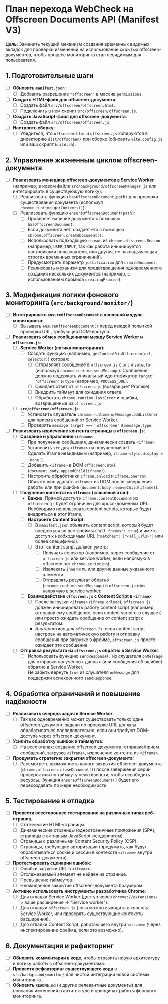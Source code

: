 # План перехода WebCheck на Offscreen Documents API (Manifest V3)

**Цель**: Заменить текущий механизм создания временных видимых вкладок для проверки изменений на использование скрытых offscreen-документов, чтобы процесс мониторинга стал невидимым для пользователя.

## 1. Подготовительные шаги

- [ ] **Обновить `manifest.json`**:
  - [ ] Добавить разрешение `"offscreen"` в массив `permissions`.
- [ ] **Создать HTML-файл для offscreen-документа**:
  - [ ] Создать файл `src/offscreen/offscreen.html`.
  - [ ] Подключить в нем скрипт `src/offscreen/offscreen.js`.
- [ ] **Создать JavaScript-файл для offscreen-документа**:
  - [ ] Создать файл `src/offscreen/offscreen.js`.
- [ ] **Настроить сборку**:
  - [ ] Убедиться, что `offscreen.html` и `offscreen.js` копируются в директорию `dist/offscreen/` при сборке (обновить `vite.config.js` или ваш скрипт `build.sh`).

## 2. Управление жизненным циклом offscreen-документа

- [ ] **Реализовать менеджер offscreen-документов в Service Worker** (например, в новом файле `src/background/offscreenManager.js` или интегрировать в существующую логику):
  - [ ] Реализовать функцию `hasOffscreenDocument(path)` для проверки существования документа (используя `chrome.runtime.getContexts()`).
  - [ ] Реализовать функцию `ensureOffscreenDocument(path)`:
    - [ ] Проверяет наличие документа с помощью `hasOffscreenDocument`.
    - [ ] Если документа нет, создает его с помощью `chrome.offscreen.createDocument()`.
    - [ ] Использовать подходящую `reason` из `chrome.offscreen.Reason` (например, `USER_INPUT`, так как работа инициируется настройками пользователя, или другая, не накладывающая строгих временных ограничений).
    - [ ] Предусмотреть параметр `justification` для `createDocument`.
    - [ ] Реализовать механизм для предотвращения одновременного создания нескольких документов (например, с использованием промиса `creatingPromise`).

## 3. Модификация логики фонового мониторинга (`src/background/monitor/`)

- [ ] **Интегрировать `ensureOffscreenDocument` в основной модуль мониторинга**:
  - [ ] Вызывать `ensureOffscreenDocument()` перед каждой попыткой проверки URL, требующей DOM-доступа.
- [ ] **Реализовать обмен сообщениями между Service Worker и `offscreen.js`**:
  - [ ] **Service Worker (логика мониторинга)**:
    - [ ] Создать функцию (например, `getContentViaOffscreen(url, selector)`) которая:
      - [ ] Отправляет сообщение в `offscreen.js` с `url` и `selector` (используя `chrome.runtime.sendMessage`). Сообщение должно содержать уникальный идентификатор `target: 'offscreen'` и `type` (например, `PROCESS_URL`).
      - [ ] Ожидает ответ от `offscreen.js` (возвращает Promise).
      - [ ] Внедрить таймаут для ожидания ответа.
      - [ ] Обработать `chrome.runtime.lastError` и ошибки, возвращенные из `offscreen.js`.
  - [ ] **`src/offscreen/offscreen.js`**:
    - [ ] Установить слушатель `chrome.runtime.onMessage.addListener` для приема сообщений от Service Worker.
    - [ ] Проверять `message.target === 'offscreen'` и `message.type`.
- [ ] **Реализовать извлечение контента страницы в `offscreen.js`**:
  - [ ] **Создание и управление `<iframe>`**:
    - [ ] При получении сообщения, динамически создать `<iframe>`.
    - [ ] Установить `src` для `<iframe>` на полученный `url`.
    - [ ] Сделать iframe невидимым (например, `iframe.style.display = 'none'`).
    - [ ] Добавить `<iframe>` в DOM `offscreen.html` (`document.body.appendChild(iframe)`).
    - [ ] Настроить обработчики `iframe.onload` и `iframe.onerror`.
    - [ ] Обязательно удалять `<iframe>` из DOM после завершения работы или при ошибке (`document.body.removeChild(iframe)`).
  - [ ] **Получение контента из `<iframe>` (ключевой этап)**:
    - **Важно**: Прямой доступ к `iframe.contentDocument` из `offscreen.js` будет ограничен для кросс-доменных URL. Необходимо использовать content scripts, которые будут внедряться в этот iframe.
    * [ ] **Настроить Content Script**:
      - [ ] В `manifest.json` объявить content script, который будет внедряться во все фреймы (`"all_frames": true`) и иметь доступ к необходимым URL (`"matches": ["<all_urls>"]` или более специфично).
      - [ ] Этот content script должен уметь:
        - [ ] Получать селектор (например, через сообщение от `offscreen.js` или service worker, если напрямую в offscreen нет `chrome.scripting`).
        - [ ] Извлекать `innerHTML` или другие данные указанного элемента.
        - [ ] Отправлять результат обратно (`chrome.runtime.sendMessage`) в `offscreen.js` или напрямую в service worker.
    * [ ] **Взаимодействие `offscreen.js` с Content Script в `<iframe>`**:
      - [ ] После загрузки `<iframe>` (`iframe.onload`), `offscreen.js` должен инициировать работу content script (например, отправив ему сообщение, если content script его слушает) или просто ожидать сообщение от content script с результатом.
      * _Альтернатива для `offscreen.js`_: если content script настроен на автоматическую работу и отправку сообщения при загрузке в фрейме, `offscreen.js` просто ожидает это сообщение.
  - [ ] **Отправка результата из `offscreen.js` обратно в Service Worker**:
    - [ ] Использовать функцию `sendResponse()` из слушателя `onMessage` для отправки полученных данных (или сообщения об ошибке) обратно в Service Worker.
    - [ ] Не забыть вернуть `true` из слушателя `onMessage` для поддержки асинхронного `sendResponse`.

## 4. Обработка ограничений и повышение надёжности

- [ ] **Реализовать очередь задач в Service Worker**:
  - [ ] Так как одновременно может существовать только один offscreen-документ, задачи по проверке URL должны обрабатываться последовательно, если они требуют DOM-доступа через offscreen-документ.
- [ ] **Усилить обработку ошибок и таймаутов**:
  - [ ] На всех этапах: создание offscreen-документа, отправка/прием сообщений, загрузка `<iframe>`, извлечение контента из `<iframe>`.
- [ ] **Продумать стратегию закрытия offscreen-документа**:
  - [ ] Рассмотреть возможность явного закрытия offscreen-документа (`chrome.offscreen.closeDocument()`) после завершения серии проверок или по таймауту неактивности, чтобы освободить ресурсы. Функция `ensureOffscreenDocument()` будет его пересоздавать по мере необходимости.

## 5. Тестирование и отладка

- [ ] **Провести всестороннее тестирование на различных типах веб-страниц**:
  - [ ] Статические HTML-страницы.
  - [ ] Динамические страницы (одностраничные приложения (SPA), страницы с активным JavaScript-рендерингом).
  - [ ] Страницы с различными Content Security Policy (CSP).
  - [ ] Страницы, требующие авторизации (продумать, как будут обрабатываться cookie и сессии в контексте `<iframe>` внутри offscreen-документа).
- [ ] **Протестировать сценарии ошибок**:
  - [ ] Ошибки загрузки URL в `<iframe>`.
  - [ ] Отслеживаемый элемент не найден на странице.
  - [ ] Превышение таймаутов.
  - [ ] Неожиданное закрытие offscreen-документа браузером.
- [ ] **Активно использовать инструменты разработчика Chrome**:
  - [ ] Для отладки Service Worker (доступ через `chrome://extensions/` -> ваше расширение -> "Service worker").
  - [ ] Для отладки `offscreen.js` (логи можно выводить в консоль Service Worker, или проверять существующие контексты расширения).
  - [ ] Для отладки Content Script, работающего внутри `<iframe>` (через инспектирование фрейма, если это возможно).

## 6. Документация и рефакторинг

- [ ] **Обновить комментарии в коде**, чтобы отразить новую архитектуру и логику работы с offscreen-документами.
- [ ] **Провести рефакторинг существующего кода** в `src/background/monitor/` для чистой интеграции новой системы мониторинга.
- [ ] **Обновить `README.md`** (и другие релевантные документы) для описания изменений в архитектуре и принципах работы фонового мониторинга.

